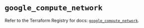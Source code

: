 # `google_compute_network`

Refer to the Terraform Registry for docs: [`google_compute_network`](https://registry.terraform.io/providers/hashicorp/google/6.23.0/docs/resources/compute_network).
